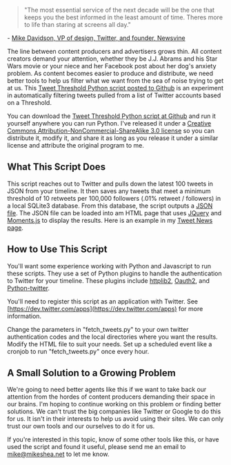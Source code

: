 > "The most essential service of the next decade will be the one that keeps you the best informed in the least amount of time. Theres more to life than staring at screens all day."

\- [Mike Davidson, VP of design, Twitter, and founder, Newsvine](http://alistapart.com/article/what-we-learned-in-2012)

The line between content producers and advertisers grows thin. All content creators demand your attention, whether they be J.J. Abrams and his Star Wars movie or your niece and her Facebook post about her dog's anxiety problem. As content becomes easier to produce and distribute, we need better tools to help us filter what we want from the sea of noise trying to get at us. This [Tweet Threshold Python script posted to Github](https://github.com/mshea/Tweet-Threshold) is an experiment in automatically filtering tweets pulled from a list of Twitter accounts based on a Threshold.

You can download the [Tweet Threshold Python script at Github](https://github.com/mshea/Tweet-Threshold) and run it yourself anywhere you can run Python. I've released it under a [Creative Commons Attribution-NonCommercial-ShareAlike 3.0 license](http://creativecommons.org/licenses/by-nc-sa/3.0/) so you can distribute it, modify it, and share it as long as you release it under a similar license and attribute the original program to me.

## What This Script Does

This script reaches out to Twitter and pulls down the latest 100 tweets in JSON from your timeline. It then saves any tweets that meet a minimum threshold of 10 retweets per 100,000 followers (.01% retweet / followers) in a local SQLite3 database. From this database, the script outputs a [JSON file](http://www.json.org). The JSON file can be loaded into am HTML page that uses [JQuery](http://jquery.com) and [Moments.js](http://momentjs.com) to display the results. Here is an example in my [Tweet News page](http://mikeshea.net/twitter/).

## How to Use This Script

You'll want some experience working with Python and Javascript to run these scripts. They use a set of Python plugins to handle the authentication to Twitter for your timeline. These plugins include [httplib2](http://code.google.com/p/httplib2/), [Oauth2](https://github.com/simplegeo/python-oauth2), and [Python-twitter](https://github.com/bear/python-twitter).

You'll need to register this script as an application with Twitter. See [https://dev.twitter.com/apps](https://dev.twitter.com/apps) for more information.

Change the parameters in "fetch_tweets.py" to your own twitter authentication codes and the local directories where you want the results. Modify the HTML file to suit your needs. Set up a scheduled event like a cronjob to run "fetch_tweets.py" once every hour.

## A Small Solution to a Growing Problem

We're going to need better agents like this if we want to take back our attention from the hordes of content producers demanding their space in our brains. I'm hoping to continue working on this problem or finding better solutions. We can't trust the big companies like Twitter or Google to do this for us. It isn't in their interests to help us avoid using their sites. We can only trust our own tools and our ourselves to do it for us.

If you're interested in this topic, know of some other tools like this, or have used the script and found it useful, please send me an email to mike@mikeshea.net to let me know.